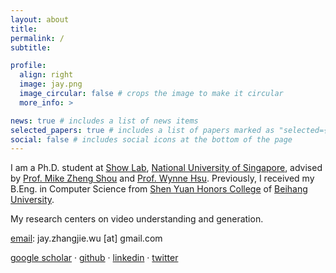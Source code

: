 ```yaml
---
layout: about
title:
permalink: /
subtitle:

profile:
  align: right
  image: jay.png
  image_circular: false # crops the image to make it circular
  more_info: >

news: true # includes a list of news items
selected_papers: true # includes a list of papers marked as "selected={true}"
social: false # includes social icons at the bottom of the page
---
```


I am a Ph.D. student at [Show Lab](https://sites.google.com/view/showlab/home?authuser=0), [National University of Singapore](https://www.nus.edu.sg/), advised by [Prof. Mike Zheng Shou](https://sites.google.com/view/showlab) and [Prof. Wynne Hsu](https://www.comp.nus.edu.sg/~whsu/).
Previously, I received my B.Eng. in Computer Science from [Shen Yuan Honors College](http://hc.buaa.edu.cn/) of [Beihang University](https://buaa.edu.cn/).

My research centers on video understanding and generation.

<a href="mailto:jay.zhangjie.wu@gmail.com" title="email">email</a>: jay.zhangjie.wu [at] gmail.com

<a href="https://scholar.google.com/citations?user=WVp4yjoAAAAJ" title="Google Scholar">google scholar</a> ·
<a href="https://github.com/zhangjiewu" title="GitHub">github</a> ·
<a href="https://www.linkedin.com/in/jay-zhangjie-wu-86460419b/" title="LinkedIn">linkedin</a> ·
<a href="https://twitter.com/jayzhangjiewu" title="X">twitter</a>
